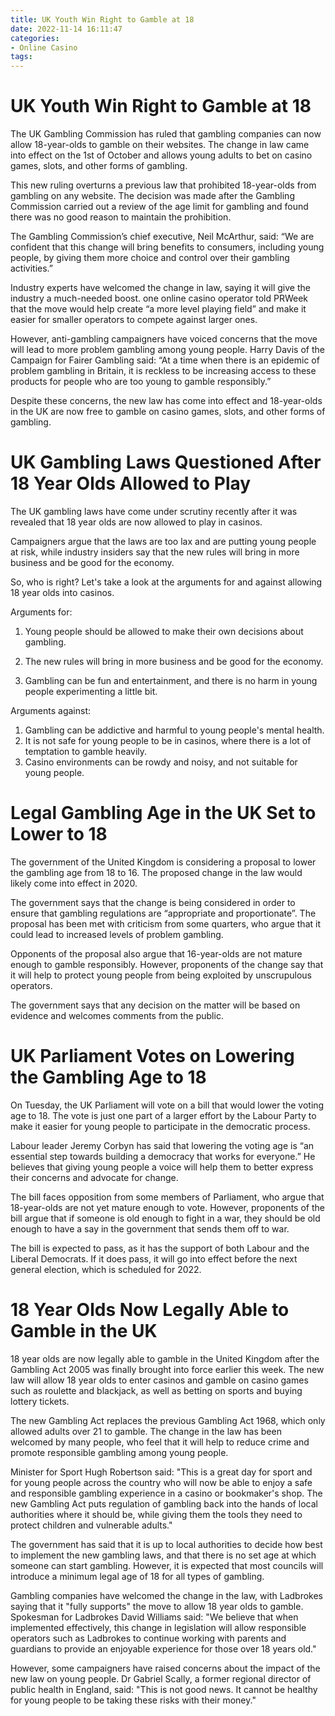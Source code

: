 ```yaml
---
title: UK Youth Win Right to Gamble at 18
date: 2022-11-14 16:11:47
categories:
- Online Casino
tags:
---
```



#  UK Youth Win Right to Gamble at 18

The UK Gambling Commission has ruled that gambling companies can now allow 18-year-olds to gamble on their websites. The change in law came into effect on the 1st of October and allows young adults to bet on casino games, slots, and other forms of gambling.

This new ruling overturns a previous law that prohibited 18-year-olds from gambling on any website. The decision was made after the Gambling Commission carried out a review of the age limit for gambling and found there was no good reason to maintain the prohibition.

The Gambling Commission’s chief executive, Neil McArthur, said: “We are confident that this change will bring benefits to consumers, including young people, by giving them more choice and control over their gambling activities.”

Industry experts have welcomed the change in law, saying it will give the industry a much-needed boost. one online casino operator told PRWeek that the move would help create “a more level playing field” and make it easier for smaller operators to compete against larger ones.

However, anti-gambling campaigners have voiced concerns that the move will lead to more problem gambling among young people. Harry Davis of the Campaign for Fairer Gambling said: “At a time when there is an epidemic of problem gambling in Britain, it is reckless to be increasing access to these products for people who are too young to gamble responsibly.”

Despite these concerns, the new law has come into effect and 18-year-olds in the UK are now free to gamble on casino games, slots, and other forms of gambling.

#  UK Gambling Laws Questioned After 18 Year Olds Allowed to Play

The UK gambling laws have come under scrutiny recently after it was revealed that 18 year olds are now allowed to play in casinos.

Campaigners argue that the laws are too lax and are putting young people at risk, while industry insiders say that the new rules will bring in more business and be good for the economy.

So, who is right? Let's take a look at the arguments for and against allowing 18 year olds into casinos.

Arguments for:

1. Young people should be allowed to make their own decisions about gambling.

2. The new rules will bring in more business and be good for the economy.

3. Gambling can be fun and entertainment, and there is no harm in young people experimenting a little bit.


Arguments against:
1. Gambling can be addictive and harmful to young people's mental health.
2. It is not safe for young people to be in casinos, where there is a lot of temptation to gamble heavily.
3. Casino environments can be rowdy and noisy, and not suitable for young people.

#  Legal Gambling Age in the UK Set to Lower to 18

The government of the United Kingdom is considering a proposal to lower the gambling age from 18 to 16. The proposed change in the law would likely come into effect in 2020.

The government says that the change is being considered in order to ensure that gambling regulations are “appropriate and proportionate”. The proposal has been met with criticism from some quarters, who argue that it could lead to increased levels of problem gambling.

Opponents of the proposal also argue that 16-year-olds are not mature enough to gamble responsibly. However, proponents of the change say that it will help to protect young people from being exploited by unscrupulous operators.

The government says that any decision on the matter will be based on evidence and welcomes comments from the public.

#  UK Parliament Votes on Lowering the Gambling Age to 18

On Tuesday, the UK Parliament will vote on a bill that would lower the voting age to 18. The vote is just one part of a larger effort by the Labour Party to make it easier for young people to participate in the democratic process.

Labour leader Jeremy Corbyn has said that lowering the voting age is “an essential step towards building a democracy that works for everyone.” He believes that giving young people a voice will help them to better express their concerns and advocate for change.

The bill faces opposition from some members of Parliament, who argue that 18-year-olds are not yet mature enough to vote. However, proponents of the bill argue that if someone is old enough to fight in a war, they should be old enough to have a say in the government that sends them off to war.

The bill is expected to pass, as it has the support of both Labour and the Liberal Democrats. If it does pass, it will go into effect before the next general election, which is scheduled for 2022.

#  18 Year Olds Now Legally Able to Gamble in the UK

18 year olds are now legally able to gamble in the United Kingdom after the Gambling Act 2005 was finally brought into force earlier this week. The new law will allow 18 year olds to enter casinos and gamble on casino games such as roulette and blackjack, as well as betting on sports and buying lottery tickets.

The new Gambling Act replaces the previous Gambling Act 1968, which only allowed adults over 21 to gamble. The change in the law has been welcomed by many people, who feel that it will help to reduce crime and promote responsible gambling among young people.

Minister for Sport Hugh Robertson said: "This is a great day for sport and for young people across the country who will now be able to enjoy a safe and responsible gambling experience in a casino or bookmaker's shop. The new Gambling Act puts regulation of gambling back into the hands of local authorities where it should be, while giving them the tools they need to protect children and vulnerable adults."

The government has said that it is up to local authorities to decide how best to implement the new gambling laws, and that there is no set age at which someone can start gambling. However, it is expected that most councils will introduce a minimum legal age of 18 for all types of gambling.

Gambling companies have welcomed the change in the law, with Ladbrokes saying that it "fully supports" the move to allow 18 year olds to gamble. Spokesman for Ladbrokes David Williams said: "We believe that when implemented effectively, this change in legislation will allow responsible operators such as Ladbrokes to continue working with parents and guardians to provide an enjoyable experience for those over 18 years old."

However, some campaigners have raised concerns about the impact of the new law on young people. Dr Gabriel Scally, a former regional director of public health in England, said: "This is not good news. It cannot be healthy for young people to be taking these risks with their money."